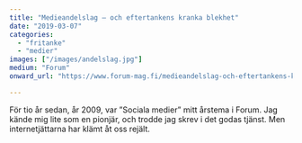 ```yaml
---
title: "Medieandelslag – och eftertankens kranka blekhet"
date: "2019-03-07"
categories: 
  - "fritanke"
  - "medier"
images: ["/images/andelslag.jpg"]
medium: "Forum"
onward_url: "https://www.forum-mag.fi/medieandelslag-och-eftertankens-kranka-blekhet/"

---
```


För tio år sedan, år 2009, var ”Sociala medier” mitt årstema i Forum. Jag kände mig lite som en pionjär, och trodde jag skrev i det godas tjänst. Men internetjättarna har klämt åt oss rejält.

